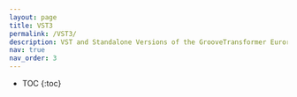 ```yaml
---
layout: page
title: VST3
permalink: /VST3/
description: VST and Standalone Versions of the GrooveTransformer Eurorack Module
nav: true
nav_order: 3
---
```


* TOC
{:toc}
